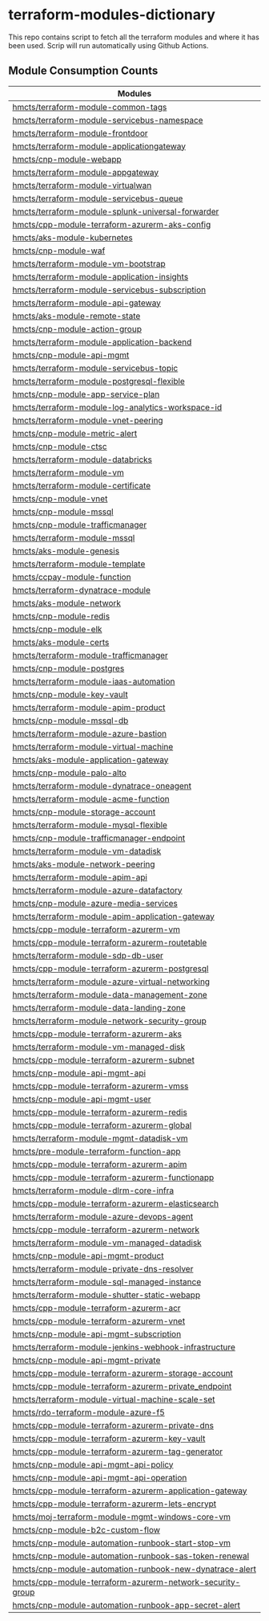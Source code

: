 # terraform-modules-dictionary
This repo contains script to fetch all the terraform modules and where it has been used.  Scrip will run automatically using Github Actions.





## Module Consumption Counts

| Modules |
| --- |
| <a href="https://github.com/search?q=org%3Ahmcts+hmcts/terraform-module-common-tags+language%3AHCL++NOT+is%3Aarchived&type=code&l=HCL" target="_blank">hmcts/terraform-module-common-tags</a> |
| <a href="https://github.com/search?q=org%3Ahmcts+hmcts/terraform-module-servicebus-namespace+language%3AHCL++NOT+is%3Aarchived&type=code&l=HCL" target="_blank">hmcts/terraform-module-servicebus-namespace</a> |
| <a href="https://github.com/search?q=org%3Ahmcts+hmcts/terraform-module-frontdoor+language%3AHCL++NOT+is%3Aarchived&type=code&l=HCL" target="_blank">hmcts/terraform-module-frontdoor</a> |
| <a href="https://github.com/search?q=org%3Ahmcts+hmcts/terraform-module-applicationgateway+language%3AHCL++NOT+is%3Aarchived&type=code&l=HCL" target="_blank">hmcts/terraform-module-applicationgateway</a> |
| <a href="https://github.com/search?q=org%3Ahmcts+hmcts/cnp-module-webapp+language%3AHCL++NOT+is%3Aarchived&type=code&l=HCL" target="_blank">hmcts/cnp-module-webapp</a> |
| <a href="https://github.com/search?q=org%3Ahmcts+hmcts/terraform-module-appgateway+language%3AHCL++NOT+is%3Aarchived&type=code&l=HCL" target="_blank">hmcts/terraform-module-appgateway</a> |
| <a href="https://github.com/search?q=org%3Ahmcts+hmcts/terraform-module-virtualwan+language%3AHCL++NOT+is%3Aarchived&type=code&l=HCL" target="_blank">hmcts/terraform-module-virtualwan</a> |
| <a href="https://github.com/search?q=org%3Ahmcts+hmcts/terraform-module-servicebus-queue+language%3AHCL++NOT+is%3Aarchived&type=code&l=HCL" target="_blank">hmcts/terraform-module-servicebus-queue</a> |
| <a href="https://github.com/search?q=org%3Ahmcts+hmcts/terraform-module-splunk-universal-forwarder+language%3AHCL++NOT+is%3Aarchived&type=code&l=HCL" target="_blank">hmcts/terraform-module-splunk-universal-forwarder</a> |
| <a href="https://github.com/search?q=org%3Ahmcts+hmcts/cpp-module-terraform-azurerm-aks-config+language%3AHCL++NOT+is%3Aarchived&type=code&l=HCL" target="_blank">hmcts/cpp-module-terraform-azurerm-aks-config</a> |
| <a href="https://github.com/search?q=org%3Ahmcts+hmcts/aks-module-kubernetes+language%3AHCL++NOT+is%3Aarchived&type=code&l=HCL" target="_blank">hmcts/aks-module-kubernetes</a> |
| <a href="https://github.com/search?q=org%3Ahmcts+hmcts/cnp-module-waf+language%3AHCL++NOT+is%3Aarchived&type=code&l=HCL" target="_blank">hmcts/cnp-module-waf</a> |
| <a href="https://github.com/search?q=org%3Ahmcts+hmcts/terraform-module-vm-bootstrap+language%3AHCL++NOT+is%3Aarchived&type=code&l=HCL" target="_blank">hmcts/terraform-module-vm-bootstrap</a> |
| <a href="https://github.com/search?q=org%3Ahmcts+hmcts/terraform-module-application-insights+language%3AHCL++NOT+is%3Aarchived&type=code&l=HCL" target="_blank">hmcts/terraform-module-application-insights</a> |
| <a href="https://github.com/search?q=org%3Ahmcts+hmcts/terraform-module-servicebus-subscription+language%3AHCL++NOT+is%3Aarchived&type=code&l=HCL" target="_blank">hmcts/terraform-module-servicebus-subscription</a> |
| <a href="https://github.com/search?q=org%3Ahmcts+hmcts/terraform-module-api-gateway+language%3AHCL++NOT+is%3Aarchived&type=code&l=HCL" target="_blank">hmcts/terraform-module-api-gateway</a> |
| <a href="https://github.com/search?q=org%3Ahmcts+hmcts/aks-module-remote-state+language%3AHCL++NOT+is%3Aarchived&type=code&l=HCL" target="_blank">hmcts/aks-module-remote-state</a> |
| <a href="https://github.com/search?q=org%3Ahmcts+hmcts/cnp-module-action-group+language%3AHCL++NOT+is%3Aarchived&type=code&l=HCL" target="_blank">hmcts/cnp-module-action-group</a> |
| <a href="https://github.com/search?q=org%3Ahmcts+hmcts/terraform-module-application-backend+language%3AHCL++NOT+is%3Aarchived&type=code&l=HCL" target="_blank">hmcts/terraform-module-application-backend</a> |
| <a href="https://github.com/search?q=org%3Ahmcts+hmcts/cnp-module-api-mgmt+language%3AHCL++NOT+is%3Aarchived&type=code&l=HCL" target="_blank">hmcts/cnp-module-api-mgmt</a> |
| <a href="https://github.com/search?q=org%3Ahmcts+hmcts/terraform-module-servicebus-topic+language%3AHCL++NOT+is%3Aarchived&type=code&l=HCL" target="_blank">hmcts/terraform-module-servicebus-topic</a> |
| <a href="https://github.com/search?q=org%3Ahmcts+hmcts/terraform-module-postgresql-flexible+language%3AHCL++NOT+is%3Aarchived&type=code&l=HCL" target="_blank">hmcts/terraform-module-postgresql-flexible</a> |
| <a href="https://github.com/search?q=org%3Ahmcts+hmcts/cnp-module-app-service-plan+language%3AHCL++NOT+is%3Aarchived&type=code&l=HCL" target="_blank">hmcts/cnp-module-app-service-plan</a> |
| <a href="https://github.com/search?q=org%3Ahmcts+hmcts/terraform-module-log-analytics-workspace-id+language%3AHCL++NOT+is%3Aarchived&type=code&l=HCL" target="_blank">hmcts/terraform-module-log-analytics-workspace-id</a> |
| <a href="https://github.com/search?q=org%3Ahmcts+hmcts/terraform-module-vnet-peering+language%3AHCL++NOT+is%3Aarchived&type=code&l=HCL" target="_blank">hmcts/terraform-module-vnet-peering</a> |
| <a href="https://github.com/search?q=org%3Ahmcts+hmcts/cnp-module-metric-alert+language%3AHCL++NOT+is%3Aarchived&type=code&l=HCL" target="_blank">hmcts/cnp-module-metric-alert</a> |
| <a href="https://github.com/search?q=org%3Ahmcts+hmcts/cnp-module-ctsc+language%3AHCL++NOT+is%3Aarchived&type=code&l=HCL" target="_blank">hmcts/cnp-module-ctsc</a> |
| <a href="https://github.com/search?q=org%3Ahmcts+hmcts/terraform-module-databricks+language%3AHCL++NOT+is%3Aarchived&type=code&l=HCL" target="_blank">hmcts/terraform-module-databricks</a> |
| <a href="https://github.com/search?q=org%3Ahmcts+hmcts/terraform-module-vm+language%3AHCL++NOT+is%3Aarchived&type=code&l=HCL" target="_blank">hmcts/terraform-module-vm</a> |
| <a href="https://github.com/search?q=org%3Ahmcts+hmcts/terraform-module-certificate+language%3AHCL++NOT+is%3Aarchived&type=code&l=HCL" target="_blank">hmcts/terraform-module-certificate</a> |
| <a href="https://github.com/search?q=org%3Ahmcts+hmcts/cnp-module-vnet+language%3AHCL++NOT+is%3Aarchived&type=code&l=HCL" target="_blank">hmcts/cnp-module-vnet</a> |
| <a href="https://github.com/search?q=org%3Ahmcts+hmcts/cnp-module-mssql+language%3AHCL++NOT+is%3Aarchived&type=code&l=HCL" target="_blank">hmcts/cnp-module-mssql</a> |
| <a href="https://github.com/search?q=org%3Ahmcts+hmcts/cnp-module-trafficmanager+language%3AHCL++NOT+is%3Aarchived&type=code&l=HCL" target="_blank">hmcts/cnp-module-trafficmanager</a> |
| <a href="https://github.com/search?q=org%3Ahmcts+hmcts/terraform-module-mssql+language%3AHCL++NOT+is%3Aarchived&type=code&l=HCL" target="_blank">hmcts/terraform-module-mssql</a> |
| <a href="https://github.com/search?q=org%3Ahmcts+hmcts/aks-module-genesis+language%3AHCL++NOT+is%3Aarchived&type=code&l=HCL" target="_blank">hmcts/aks-module-genesis</a> |
| <a href="https://github.com/search?q=org%3Ahmcts+hmcts/terraform-module-template+language%3AHCL++NOT+is%3Aarchived&type=code&l=HCL" target="_blank">hmcts/terraform-module-template</a> |
| <a href="https://github.com/search?q=org%3Ahmcts+hmcts/ccpay-module-function+language%3AHCL++NOT+is%3Aarchived&type=code&l=HCL" target="_blank">hmcts/ccpay-module-function</a> |
| <a href="https://github.com/search?q=org%3Ahmcts+hmcts/terraform-dynatrace-module+language%3AHCL++NOT+is%3Aarchived&type=code&l=HCL" target="_blank">hmcts/terraform-dynatrace-module</a> |
| <a href="https://github.com/search?q=org%3Ahmcts+hmcts/aks-module-network+language%3AHCL++NOT+is%3Aarchived&type=code&l=HCL" target="_blank">hmcts/aks-module-network</a> |
| <a href="https://github.com/search?q=org%3Ahmcts+hmcts/cnp-module-redis+language%3AHCL++NOT+is%3Aarchived&type=code&l=HCL" target="_blank">hmcts/cnp-module-redis</a> |
| <a href="https://github.com/search?q=org%3Ahmcts+hmcts/cnp-module-elk+language%3AHCL++NOT+is%3Aarchived&type=code&l=HCL" target="_blank">hmcts/cnp-module-elk</a> |
| <a href="https://github.com/search?q=org%3Ahmcts+hmcts/aks-module-certs+language%3AHCL++NOT+is%3Aarchived&type=code&l=HCL" target="_blank">hmcts/aks-module-certs</a> |
| <a href="https://github.com/search?q=org%3Ahmcts+hmcts/terraform-module-trafficmanager+language%3AHCL++NOT+is%3Aarchived&type=code&l=HCL" target="_blank">hmcts/terraform-module-trafficmanager</a> |
| <a href="https://github.com/search?q=org%3Ahmcts+hmcts/cnp-module-postgres+language%3AHCL++NOT+is%3Aarchived&type=code&l=HCL" target="_blank">hmcts/cnp-module-postgres</a> |
| <a href="https://github.com/search?q=org%3Ahmcts+hmcts/terraform-module-iaas-automation+language%3AHCL++NOT+is%3Aarchived&type=code&l=HCL" target="_blank">hmcts/terraform-module-iaas-automation</a> |
| <a href="https://github.com/search?q=org%3Ahmcts+hmcts/cnp-module-key-vault+language%3AHCL++NOT+is%3Aarchived&type=code&l=HCL" target="_blank">hmcts/cnp-module-key-vault</a> |
| <a href="https://github.com/search?q=org%3Ahmcts+hmcts/terraform-module-apim-product+language%3AHCL++NOT+is%3Aarchived&type=code&l=HCL" target="_blank">hmcts/terraform-module-apim-product</a> |
| <a href="https://github.com/search?q=org%3Ahmcts+hmcts/cnp-module-mssql-db+language%3AHCL++NOT+is%3Aarchived&type=code&l=HCL" target="_blank">hmcts/cnp-module-mssql-db</a> |
| <a href="https://github.com/search?q=org%3Ahmcts+hmcts/terraform-module-azure-bastion+language%3AHCL++NOT+is%3Aarchived&type=code&l=HCL" target="_blank">hmcts/terraform-module-azure-bastion</a> |
| <a href="https://github.com/search?q=org%3Ahmcts+hmcts/terraform-module-virtual-machine+language%3AHCL++NOT+is%3Aarchived&type=code&l=HCL" target="_blank">hmcts/terraform-module-virtual-machine</a> |
| <a href="https://github.com/search?q=org%3Ahmcts+hmcts/aks-module-application-gateway+language%3AHCL++NOT+is%3Aarchived&type=code&l=HCL" target="_blank">hmcts/aks-module-application-gateway</a> |
| <a href="https://github.com/search?q=org%3Ahmcts+hmcts/cnp-module-palo-alto+language%3AHCL++NOT+is%3Aarchived&type=code&l=HCL" target="_blank">hmcts/cnp-module-palo-alto</a> |
| <a href="https://github.com/search?q=org%3Ahmcts+hmcts/terraform-module-dynatrace-oneagent+language%3AHCL++NOT+is%3Aarchived&type=code&l=HCL" target="_blank">hmcts/terraform-module-dynatrace-oneagent</a> |
| <a href="https://github.com/search?q=org%3Ahmcts+hmcts/terraform-module-acme-function+language%3AHCL++NOT+is%3Aarchived&type=code&l=HCL" target="_blank">hmcts/terraform-module-acme-function</a> |
| <a href="https://github.com/search?q=org%3Ahmcts+hmcts/cnp-module-storage-account+language%3AHCL++NOT+is%3Aarchived&type=code&l=HCL" target="_blank">hmcts/cnp-module-storage-account</a> |
| <a href="https://github.com/search?q=org%3Ahmcts+hmcts/terraform-module-mysql-flexible+language%3AHCL++NOT+is%3Aarchived&type=code&l=HCL" target="_blank">hmcts/terraform-module-mysql-flexible</a> |
| <a href="https://github.com/search?q=org%3Ahmcts+hmcts/cnp-module-trafficmanager-endpoint+language%3AHCL++NOT+is%3Aarchived&type=code&l=HCL" target="_blank">hmcts/cnp-module-trafficmanager-endpoint</a> |
| <a href="https://github.com/search?q=org%3Ahmcts+hmcts/terraform-module-vm-datadisk+language%3AHCL++NOT+is%3Aarchived&type=code&l=HCL" target="_blank">hmcts/terraform-module-vm-datadisk</a> |
| <a href="https://github.com/search?q=org%3Ahmcts+hmcts/aks-module-network-peering+language%3AHCL++NOT+is%3Aarchived&type=code&l=HCL" target="_blank">hmcts/aks-module-network-peering</a> |
| <a href="https://github.com/search?q=org%3Ahmcts+hmcts/terraform-module-apim-api+language%3AHCL++NOT+is%3Aarchived&type=code&l=HCL" target="_blank">hmcts/terraform-module-apim-api</a> |
| <a href="https://github.com/search?q=org%3Ahmcts+hmcts/terraform-module-azure-datafactory+language%3AHCL++NOT+is%3Aarchived&type=code&l=HCL" target="_blank">hmcts/terraform-module-azure-datafactory</a> |
| <a href="https://github.com/search?q=org%3Ahmcts+hmcts/cnp-module-azure-media-services+language%3AHCL++NOT+is%3Aarchived&type=code&l=HCL" target="_blank">hmcts/cnp-module-azure-media-services</a> |
| <a href="https://github.com/search?q=org%3Ahmcts+hmcts/terraform-module-apim-application-gateway+language%3AHCL++NOT+is%3Aarchived&type=code&l=HCL" target="_blank">hmcts/terraform-module-apim-application-gateway</a> |
| <a href="https://github.com/search?q=org%3Ahmcts+hmcts/cpp-module-terraform-azurerm-vm+language%3AHCL++NOT+is%3Aarchived&type=code&l=HCL" target="_blank">hmcts/cpp-module-terraform-azurerm-vm</a> |
| <a href="https://github.com/search?q=org%3Ahmcts+hmcts/cpp-module-terraform-azurerm-routetable+language%3AHCL++NOT+is%3Aarchived&type=code&l=HCL" target="_blank">hmcts/cpp-module-terraform-azurerm-routetable</a> |
| <a href="https://github.com/search?q=org%3Ahmcts+hmcts/terraform-module-sdp-db-user+language%3AHCL++NOT+is%3Aarchived&type=code&l=HCL" target="_blank">hmcts/terraform-module-sdp-db-user</a> |
| <a href="https://github.com/search?q=org%3Ahmcts+hmcts/cpp-module-terraform-azurerm-postgresql+language%3AHCL++NOT+is%3Aarchived&type=code&l=HCL" target="_blank">hmcts/cpp-module-terraform-azurerm-postgresql</a> |
| <a href="https://github.com/search?q=org%3Ahmcts+hmcts/terraform-module-azure-virtual-networking+language%3AHCL++NOT+is%3Aarchived&type=code&l=HCL" target="_blank">hmcts/terraform-module-azure-virtual-networking</a> |
| <a href="https://github.com/search?q=org%3Ahmcts+hmcts/terraform-module-data-management-zone+language%3AHCL++NOT+is%3Aarchived&type=code&l=HCL" target="_blank">hmcts/terraform-module-data-management-zone</a> |
| <a href="https://github.com/search?q=org%3Ahmcts+hmcts/terraform-module-data-landing-zone+language%3AHCL++NOT+is%3Aarchived&type=code&l=HCL" target="_blank">hmcts/terraform-module-data-landing-zone</a> |
| <a href="https://github.com/search?q=org%3Ahmcts+hmcts/terraform-module-network-security-group+language%3AHCL++NOT+is%3Aarchived&type=code&l=HCL" target="_blank">hmcts/terraform-module-network-security-group</a> |
| <a href="https://github.com/search?q=org%3Ahmcts+hmcts/cpp-module-terraform-azurerm-aks+language%3AHCL++NOT+is%3Aarchived&type=code&l=HCL" target="_blank">hmcts/cpp-module-terraform-azurerm-aks</a> |
| <a href="https://github.com/search?q=org%3Ahmcts+hmcts/terraform-module-vm-managed-disk+language%3AHCL++NOT+is%3Aarchived&type=code&l=HCL" target="_blank">hmcts/terraform-module-vm-managed-disk</a> |
| <a href="https://github.com/search?q=org%3Ahmcts+hmcts/cpp-module-terraform-azurerm-subnet+language%3AHCL++NOT+is%3Aarchived&type=code&l=HCL" target="_blank">hmcts/cpp-module-terraform-azurerm-subnet</a> |
| <a href="https://github.com/search?q=org%3Ahmcts+hmcts/cnp-module-api-mgmt-api+language%3AHCL++NOT+is%3Aarchived&type=code&l=HCL" target="_blank">hmcts/cnp-module-api-mgmt-api</a> |
| <a href="https://github.com/search?q=org%3Ahmcts+hmcts/cpp-module-terraform-azurerm-vmss+language%3AHCL++NOT+is%3Aarchived&type=code&l=HCL" target="_blank">hmcts/cpp-module-terraform-azurerm-vmss</a> |
| <a href="https://github.com/search?q=org%3Ahmcts+hmcts/cnp-module-api-mgmt-user+language%3AHCL++NOT+is%3Aarchived&type=code&l=HCL" target="_blank">hmcts/cnp-module-api-mgmt-user</a> |
| <a href="https://github.com/search?q=org%3Ahmcts+hmcts/cpp-module-terraform-azurerm-redis+language%3AHCL++NOT+is%3Aarchived&type=code&l=HCL" target="_blank">hmcts/cpp-module-terraform-azurerm-redis</a> |
| <a href="https://github.com/search?q=org%3Ahmcts+hmcts/cpp-module-terraform-azurerm-global+language%3AHCL++NOT+is%3Aarchived&type=code&l=HCL" target="_blank">hmcts/cpp-module-terraform-azurerm-global</a> |
| <a href="https://github.com/search?q=org%3Ahmcts+hmcts/terraform-module-mgmt-datadisk-vm+language%3AHCL++NOT+is%3Aarchived&type=code&l=HCL" target="_blank">hmcts/terraform-module-mgmt-datadisk-vm</a> |
| <a href="https://github.com/search?q=org%3Ahmcts+hmcts/pre-module-terraform-function-app+language%3AHCL++NOT+is%3Aarchived&type=code&l=HCL" target="_blank">hmcts/pre-module-terraform-function-app</a> |
| <a href="https://github.com/search?q=org%3Ahmcts+hmcts/cpp-module-terraform-azurerm-apim+language%3AHCL++NOT+is%3Aarchived&type=code&l=HCL" target="_blank">hmcts/cpp-module-terraform-azurerm-apim</a> |
| <a href="https://github.com/search?q=org%3Ahmcts+hmcts/cpp-module-terraform-azurerm-functionapp+language%3AHCL++NOT+is%3Aarchived&type=code&l=HCL" target="_blank">hmcts/cpp-module-terraform-azurerm-functionapp</a> |
| <a href="https://github.com/search?q=org%3Ahmcts+hmcts/terraform-module-dlrm-core-infra+language%3AHCL++NOT+is%3Aarchived&type=code&l=HCL" target="_blank">hmcts/terraform-module-dlrm-core-infra</a> |
| <a href="https://github.com/search?q=org%3Ahmcts+hmcts/cpp-module-terraform-azurerm-elasticsearch+language%3AHCL++NOT+is%3Aarchived&type=code&l=HCL" target="_blank">hmcts/cpp-module-terraform-azurerm-elasticsearch</a> |
| <a href="https://github.com/search?q=org%3Ahmcts+hmcts/terraform-module-azure-devops-agent+language%3AHCL++NOT+is%3Aarchived&type=code&l=HCL" target="_blank">hmcts/terraform-module-azure-devops-agent</a> |
| <a href="https://github.com/search?q=org%3Ahmcts+hmcts/cpp-module-terraform-azurerm-network+language%3AHCL++NOT+is%3Aarchived&type=code&l=HCL" target="_blank">hmcts/cpp-module-terraform-azurerm-network</a> |
| <a href="https://github.com/search?q=org%3Ahmcts+hmcts/terraform-module-vm-managed-datadisk+language%3AHCL++NOT+is%3Aarchived&type=code&l=HCL" target="_blank">hmcts/terraform-module-vm-managed-datadisk</a> |
| <a href="https://github.com/search?q=org%3Ahmcts+hmcts/cnp-module-api-mgmt-product+language%3AHCL++NOT+is%3Aarchived&type=code&l=HCL" target="_blank">hmcts/cnp-module-api-mgmt-product</a> |
| <a href="https://github.com/search?q=org%3Ahmcts+hmcts/terraform-module-private-dns-resolver+language%3AHCL++NOT+is%3Aarchived&type=code&l=HCL" target="_blank">hmcts/terraform-module-private-dns-resolver</a> |
| <a href="https://github.com/search?q=org%3Ahmcts+hmcts/terraform-module-sql-managed-instance+language%3AHCL++NOT+is%3Aarchived&type=code&l=HCL" target="_blank">hmcts/terraform-module-sql-managed-instance</a> |
| <a href="https://github.com/search?q=org%3Ahmcts+hmcts/terraform-module-shutter-static-webapp+language%3AHCL++NOT+is%3Aarchived&type=code&l=HCL" target="_blank">hmcts/terraform-module-shutter-static-webapp</a> |
| <a href="https://github.com/search?q=org%3Ahmcts+hmcts/cpp-module-terraform-azurerm-acr+language%3AHCL++NOT+is%3Aarchived&type=code&l=HCL" target="_blank">hmcts/cpp-module-terraform-azurerm-acr</a> |
| <a href="https://github.com/search?q=org%3Ahmcts+hmcts/cpp-module-terraform-azurerm-vnet+language%3AHCL++NOT+is%3Aarchived&type=code&l=HCL" target="_blank">hmcts/cpp-module-terraform-azurerm-vnet</a> |
| <a href="https://github.com/search?q=org%3Ahmcts+hmcts/cnp-module-api-mgmt-subscription+language%3AHCL++NOT+is%3Aarchived&type=code&l=HCL" target="_blank">hmcts/cnp-module-api-mgmt-subscription</a> |
| <a href="https://github.com/search?q=org%3Ahmcts+hmcts/terraform-module-jenkins-webhook-infrastructure+language%3AHCL++NOT+is%3Aarchived&type=code&l=HCL" target="_blank">hmcts/terraform-module-jenkins-webhook-infrastructure</a> |
| <a href="https://github.com/search?q=org%3Ahmcts+hmcts/cnp-module-api-mgmt-private+language%3AHCL++NOT+is%3Aarchived&type=code&l=HCL" target="_blank">hmcts/cnp-module-api-mgmt-private</a> |
| <a href="https://github.com/search?q=org%3Ahmcts+hmcts/cpp-module-terraform-azurerm-storage-account+language%3AHCL++NOT+is%3Aarchived&type=code&l=HCL" target="_blank">hmcts/cpp-module-terraform-azurerm-storage-account</a> |
| <a href="https://github.com/search?q=org%3Ahmcts+hmcts/cpp-module-terraform-azurerm-private_endpoint+language%3AHCL++NOT+is%3Aarchived&type=code&l=HCL" target="_blank">hmcts/cpp-module-terraform-azurerm-private_endpoint</a> |
| <a href="https://github.com/search?q=org%3Ahmcts+hmcts/terraform-module-virtual-machine-scale-set+language%3AHCL++NOT+is%3Aarchived&type=code&l=HCL" target="_blank">hmcts/terraform-module-virtual-machine-scale-set</a> |
| <a href="https://github.com/search?q=org%3Ahmcts+hmcts/rdo-terraform-module-azure-f5+language%3AHCL++NOT+is%3Aarchived&type=code&l=HCL" target="_blank">hmcts/rdo-terraform-module-azure-f5</a> |
| <a href="https://github.com/search?q=org%3Ahmcts+hmcts/cpp-module-terraform-azurerm-private-dns+language%3AHCL++NOT+is%3Aarchived&type=code&l=HCL" target="_blank">hmcts/cpp-module-terraform-azurerm-private-dns</a> |
| <a href="https://github.com/search?q=org%3Ahmcts+hmcts/cpp-module-terraform-azurerm-key-vault+language%3AHCL++NOT+is%3Aarchived&type=code&l=HCL" target="_blank">hmcts/cpp-module-terraform-azurerm-key-vault</a> |
| <a href="https://github.com/search?q=org%3Ahmcts+hmcts/cpp-module-terraform-azurerm-tag-generator+language%3AHCL++NOT+is%3Aarchived&type=code&l=HCL" target="_blank">hmcts/cpp-module-terraform-azurerm-tag-generator</a> |
| <a href="https://github.com/search?q=org%3Ahmcts+hmcts/cnp-module-api-mgmt-api-policy+language%3AHCL++NOT+is%3Aarchived&type=code&l=HCL" target="_blank">hmcts/cnp-module-api-mgmt-api-policy</a> |
| <a href="https://github.com/search?q=org%3Ahmcts+hmcts/cnp-module-api-mgmt-api-operation+language%3AHCL++NOT+is%3Aarchived&type=code&l=HCL" target="_blank">hmcts/cnp-module-api-mgmt-api-operation</a> |
| <a href="https://github.com/search?q=org%3Ahmcts+hmcts/cpp-module-terraform-azurerm-application-gateway+language%3AHCL++NOT+is%3Aarchived&type=code&l=HCL" target="_blank">hmcts/cpp-module-terraform-azurerm-application-gateway</a> |
| <a href="https://github.com/search?q=org%3Ahmcts+hmcts/cpp-module-terraform-azurerm-lets-encrypt+language%3AHCL++NOT+is%3Aarchived&type=code&l=HCL" target="_blank">hmcts/cpp-module-terraform-azurerm-lets-encrypt</a> |
| <a href="https://github.com/search?q=org%3Ahmcts+hmcts/moj-terraform-module-mgmt-windows-core-vm+language%3AHCL++NOT+is%3Aarchived&type=code&l=HCL" target="_blank">hmcts/moj-terraform-module-mgmt-windows-core-vm</a> |
| <a href="https://github.com/search?q=org%3Ahmcts+hmcts/cnp-module-b2c-custom-flow+language%3AHCL++NOT+is%3Aarchived&type=code&l=HCL" target="_blank">hmcts/cnp-module-b2c-custom-flow</a> |
| <a href="https://github.com/search?q=org%3Ahmcts+hmcts/cnp-module-automation-runbook-start-stop-vm+language%3AHCL++NOT+is%3Aarchived&type=code&l=HCL" target="_blank">hmcts/cnp-module-automation-runbook-start-stop-vm</a> |
| <a href="https://github.com/search?q=org%3Ahmcts+hmcts/cnp-module-automation-runbook-sas-token-renewal+language%3AHCL++NOT+is%3Aarchived&type=code&l=HCL" target="_blank">hmcts/cnp-module-automation-runbook-sas-token-renewal</a> |
| <a href="https://github.com/search?q=org%3Ahmcts+hmcts/cnp-module-automation-runbook-new-dynatrace-alert+language%3AHCL++NOT+is%3Aarchived&type=code&l=HCL" target="_blank">hmcts/cnp-module-automation-runbook-new-dynatrace-alert</a> |
| <a href="https://github.com/search?q=org%3Ahmcts+hmcts/cpp-module-terraform-azurerm-network-security-group+language%3AHCL++NOT+is%3Aarchived&type=code&l=HCL" target="_blank">hmcts/cpp-module-terraform-azurerm-network-security-group</a> |
| <a href="https://github.com/search?q=org%3Ahmcts+hmcts/cnp-module-automation-runbook-app-secret-alert+language%3AHCL++NOT+is%3Aarchived&type=code&l=HCL" target="_blank">hmcts/cnp-module-automation-runbook-app-secret-alert</a> |
